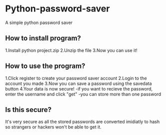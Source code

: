 # Python-password-saver
A simple python password saver

How to install program?
----------------------
1.Install python project.zip
2.Unzip the file
3.Now you can use it!

How to use the program?
-----------------------
1.Click register to create your password saver account
2.Login to the account you made
3.Now you can save a password using the savedata button
4.Your data is now secure!
-if you want to recieve the password, enter the username and click "get"
-you can store more than one password

Is this secure?
---------------
It's very secure as all the stored passwords are converted imidiatly to hash so strangers or hackers won't be able to get it.
